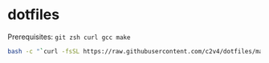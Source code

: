 # dotfiles

Prerequisites: `git zsh curl gcc make`

```bash
bash -c "`curl -fsSL https://raw.githubusercontent.com/c2v4/dotfiles/master/remote-install.sh`"
```
